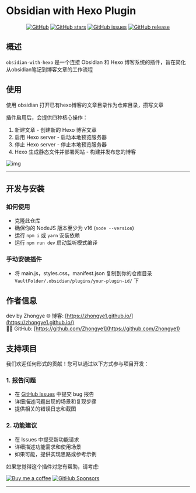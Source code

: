 # Obsidian with Hexo Plugin

<div align="center">

[![GitHub](https://img.shields.io/github/license/Zhongye1/obsidian-with-hexo)](https://github.com/Zhongye1/obsidian-with-hexo)
[![GitHub stars](https://img.shields.io/github/stars/Zhongye1/obsidian-with-hexo)](https://github.com/Zhongye1/obsidian-with-hexo/stargazers)
[![GitHub issues](https://img.shields.io/github/issues/Zhongye1/obsidian-with-hexo)](https://github.com/Zhongye1/obsidian-with-hexo/issues)
[![GitHub release](https://img.shields.io/github/release/Zhongye1/obsidian-with-hexo)](https://github.com/Zhongye1/obsidian-with-hexo/releases)

</div>

## 概述

`obsidian-with-hexo` 是一个连接 Obsidian 和 Hexo 博客系统的插件，旨在简化从obsidian笔记到博客文章的工作流程

## 使用

使用 obsidian 打开已有hexo博客的文章目录作为仓库目录，攒写文章

插件启用后，会提供四种核心操作：

1. 新建文章 - 创建新的 Hexo 博客文章
2. 启用 Hexo server - 启动本地预览服务器
3. 停止 Hexo server - 停止本地预览服务器
4. Hexo 生成静态文件并部署网站 - 构建并发布您的博客

![img](https://picx.zhimg.com/v2-3d00531878223fb29e447dab5bd1c96d_r.jpg)

---

## 开发与安装

### 如何使用

- 克隆此仓库
- 确保你的 NodeJS 版本至少为 v16 (`node --version`)
- 运行 `npm i` 或 `yarn` 安装依赖
- 运行 `npm run dev` 启动监听模式编译

### 手动安装插件

- 将 main.js，styles.css，manifest.json 复制到你的仓库目录 `VaultFolder/.obsidian/plugins/your-plugin-id/` 下

## 作者信息

dev by Zhongye
🌐 博客: [https://zhongye1.github.io/](https://zhongye1.github.io/)  
👨‍💻 GitHub: [https://github.com/Zhongye1](https://github.com/Zhongye1)

## 支持项目

我们欢迎任何形式的贡献！您可以通过以下方式参与项目开发：

### 1. 报告问题

- 在 [GitHub Issues](https://github.com/Zhongye1/obsidian-with-hexo/issues) 中提交 bug 报告
- 详细描述问题出现的场景和复现步骤
- 提供相关的错误日志和截图

### 2. 功能建议

- 在 Issues 中提交新功能请求
- 详细描述功能需求和使用场景
- 如果可能，提供实现思路或参考示例

如果您觉得这个插件对您有帮助，请考虑:

[![Buy me a coffee](https://img.shields.io/badge/Donate-Buy%20me%20a%20coffee-orange)](https://www.buymeacoffee.com/zhongye)
[![GitHub Sponsors](https://img.shields.io/badge/GitHub-Sponsors-blue)](https://github.com/sponsors/Zhongye1)

---
